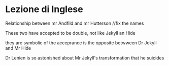 # Lezione di Inglese

Relationship between mr Andfild and mr Hutterson //fix the names

These two have accepted to be double, not like Jekyll an Hide

they are symbolic of the acceprance 
is the opposite betwween Dr Jekyll and Mr Hide

Dr Lenien is so astonished about Mr Jekyll's transformation that he suicides




<!--stackedit_data:
eyJoaXN0b3J5IjpbMTIyNTg0NDk4Ml19
-->